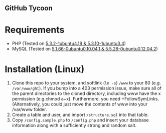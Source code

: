 ## GitHub Tycoon

# Requirements

* PHP (Tested on [5.3.2-1ubuntu4.18 & 5.3.10-1ubuntu3.4](https://launchpad.net/php/+packages))
* MySQL (Tested on [5.1.66-0ubuntu0.10.04.1 & 5.5.28-0ubuntu0.12.04.2](https://launchpad.net/mysql-server/+packages)) 

# Installation (Linux)

1. Clone this repo to your system, and softlink (`ln -s`) `/www` to your 80 (e.g. `/var/www/ght`). If you bump into a 403 permission issue, make sure all of the parent directories to the cloned directory, including www have the x permission (e.g.chmod a+x). Furthermore, you need +FollowSymLinks. (Alternatively, you could just move the contents of www into your /var/www folder.
2. Create a table and user, and import `/structure.sql` into that table.
3. Copy `/config.sample.php` to `/config.php` and insert your database information along with a sufficiently strong and random salt.